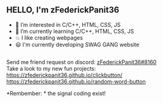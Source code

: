 HELLO, I'm zFederickPanit36
--
- 👀 I’m interested in C/C++, HTML, CSS, JS
- 🌱 I’m currently learning C/C++, HTML, CSS, JS
- 💥 I like creating webpages
- 😃 I'm currently developing SWAG GANG website
## 
Send me friend request on discord: [zFederickPanit36#8160]()<br>
Take a look to my new fun projects: https://zfederickpanit36.github.io/clickbutton/ https://zfederickpanit36.github.io/random-word-button

*Rembember: * the signal coding exist!
